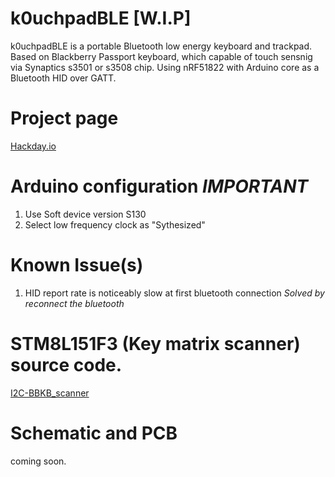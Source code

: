 # k0uchpadBLE [W.I.P]

k0uchpadBLE is a portable Bluetooth low energy keyboard and trackpad. Based on Blackberry Passport keyboard, which capable of touch sensnig via Synaptics s3501 or s3508 chip. Using nRF51822 with Arduino core as a Bluetooth HID over GATT.

Project page
= 

[Hackday.io](https://hackaday.io/project/184529-reverse-engineering-bb-passport-keyboard)

Arduino configuration *IMPORTANT*
=

1. Use Soft device version S130
2. Select low frequency clock as "Sythesized"

Known Issue(s)
=
1. HID report rate is noticeably slow at first bluetooth connection *Solved by reconnect the bluetooth*

STM8L151F3 (Key matrix scanner) source code.
=

[I2C-BBKB_scanner](https://github.com/TiNredmc/stm8l_sdcc_template/tree/master/code/I2C-BBKB_scanner)

Schematic and PCB
=

coming soon.

